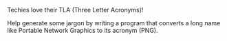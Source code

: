 Techies love their TLA (Three Letter Acronyms)!

Help generate some jargon by writing a program that converts a long name
like Portable Network Graphics to its acronym (PNG).

